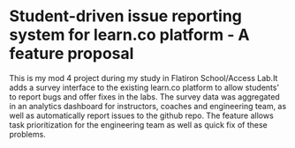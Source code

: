 # Student-driven issue reporting system for learn.co platform - A feature proposal

This is my mod 4 project during my study in Flatiron School/Access Lab.It adds a survey interface to the existing learn.co platform to allow students' to report bugs and offer fixes in the labs. The survey data was aggregated in an analytics dashboard for instructors, coaches and engineering team, as well as automatically report issues to the github repo. The feature allows task prioritization for the engineering team as well as quick fix of these problems.
